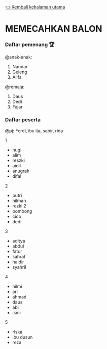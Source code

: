 [👈 Kembali kehalaman utama](/readme.md)

# MEMECAHKAN BALON

### Daftar pemenang 🏆
@anak-anak:
1. Nandar
2. Geleng
3. Alifa

@remaja:
1. Daus
2. Dedi
3. Fajar

### Daftar peserta
@pj: Ferdi, ibu ita, sabir, rida

1

- nugi
- alim
- reszki
- aidil
- anugrah
- difal

2

- putri
- hilman
- rezki 2
- bombong
- cico
- dedi

3

- aditya
- abdul
- fatur
- sahraf
- haidir
- syahril

4

- hilmi
- ari
- ahmad
- daus
- abi
- ismi

5
- riska
- ibu dusun
- reza
